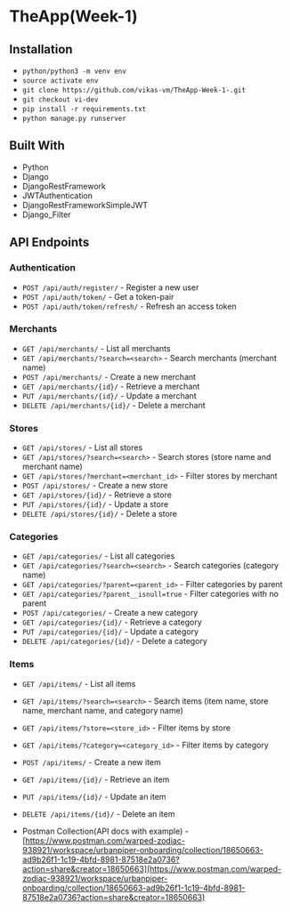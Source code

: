 <p align="center">
    <h1>TheApp(Week-1)</h1>
</p>

## Installation

- `python/python3 -m venv env`
- `source activate env`
- `git clone https://github.com/vikas-vm/TheApp-Week-1-.git`
- `git checkout vi-dev`
- `pip install -r requirements.txt`
- `python manage.py runserver`

## Built With

- Python
- Django
- DjangoRestFramework
- JWTAuthentication
- DjangoRestFrameworkSimpleJWT
- Django_Filter

## API Endpoints

### Authentication

- `POST /api/auth/register/` - Register a new user
- `POST /api/auth/token/` - Get a token-pair
- `POST /api/auth/token/refresh/` - Refresh an access token

### Merchants

- `GET /api/merchants/` - List all merchants
- `GET /api/merchants/?search=<search>` - Search merchants (merchant name)
- `POST /api/merchants/` - Create a new merchant
- `GET /api/merchants/{id}/` - Retrieve a merchant
- `PUT /api/merchants/{id}/` - Update a merchant
- `DELETE /api/merchants/{id}/` - Delete a merchant

### Stores

- `GET /api/stores/` - List all stores
- `GET /api/stores/?search=<search>` - Search stores (store name and merchant name)
- `GET /api/stores/?merchant=<merchant_id>` - Filter stores by merchant
- `POST /api/stores/` - Create a new store
- `GET /api/stores/{id}/` - Retrieve a store
- `PUT /api/stores/{id}/` - Update a store
- `DELETE /api/stores/{id}/` - Delete a store

### Categories

- `GET /api/categories/` - List all categories
- `GET /api/categories/?search=<search>` - Search categories (category name)
- `GET /api/categories/?parent=<parent_id>` - Filter categories by parent
- `GET /api/categories/?parent__isnull=true` - Filter categories with no parent
- `POST /api/categories/` - Create a new category
- `GET /api/categories/{id}/` - Retrieve a category
- `PUT /api/categories/{id}/` - Update a category
- `DELETE /api/categories/{id}/` - Delete a category

### Items

- `GET /api/items/` - List all items
- `GET /api/items/?search=<search>` - Search items (item name, store name, merchant name, and category name)
- `GET /api/items/?store=<store_id>` - Filter items by store
- `GET /api/items/?category=<category_id>` - Filter items by category
- `POST /api/items/` - Create a new item
- `GET /api/items/{id}/` - Retrieve an item
- `PUT /api/items/{id}/` - Update an item
- `DELETE /api/items/{id}/` - Delete an item

- Postman Collection(API docs with example) - [https://www.postman.com/warped-zodiac-938921/workspace/urbanpiper-onboarding/collection/18650663-ad9b26f1-1c19-4bfd-8981-87518e2a0736?action=share&creator=18650663](https://www.postman.com/warped-zodiac-938921/workspace/urbanpiper-onboarding/collection/18650663-ad9b26f1-1c19-4bfd-8981-87518e2a0736?action=share&creator=18650663)
